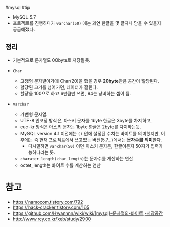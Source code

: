 #mysql #tip

- MySQL 5.7
- 프로젝트를 진행하다가 `varchar(50)` 에는 과연 한글을 몇 글자나 담을 수 있을지 궁금해졌다.

## 정리

- 기본적으로 문자열도 00byte로 저장될듯.
- `Char`
	- 고정형 문자열이기에 Char(20)을 했을 경우 **20byte**만큼 공간이 할당된다.
	- 할당된 크기를 넘어가면, 데이터가 잘린다.
	- 할당을 100으로 하고 6만큼만 쓰면, 94는 낭비하는 셈이 됨.

- `Varchar`
	- 가변형 문자열.
	- UTF-8 인코딩 방식은, 아스키 문자를 1byte 한글은 3byte를 차지하고,
	- euc-kr 방식은 아스키 문자는 1byte 한글은 2byte를 차지하는듯.
	- MySQL version 4.1 이전에는 `()` 안에 설정된 수치는 바이트를 의미했지만, 이후에는 즉 현재 프로젝트에서 쓰고있는 버전(5.7...)에서는 **문자수를 의미**한다.
	  - 다시말하면 `varchar(50)` 이면 아스키 문자든, 한글이든지 50자가 입력가능하다라는 뜻.
	- `charater_length(char_length)`는 문자수를 계산하는 연산
	- octet_length는 바이트 수를 계산하는 연산

# 참고
- https://namocom.tistory.com/792
- https://hack-cracker.tistory.com/165
- https://github.com/Hwannnn/wiki/wiki/[mysql]-문자열의-바이트,-저장공간
- http://www.rcy.co.kr/xeb/study/2900
